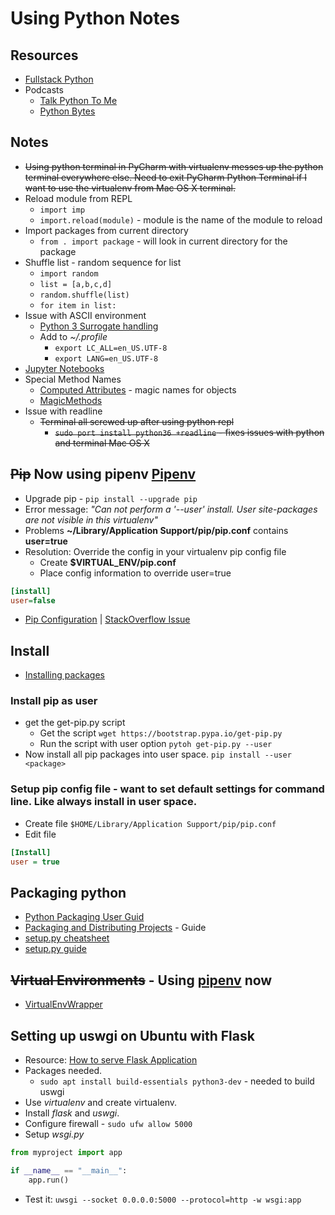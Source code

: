 # Using Python Notes

## Resources
* [Fullstack Python](https://www.fullstackpython.com/)
* Podcasts
    * [Talk Python To Me](https://talkpython.fm/)
    * [Python Bytes](https://pythonbytes.fm/)

## Notes
* ~~Using python terminal in PyCharm with virtualenv messes up the python terminal everywhere else. Need to exit PyCharm Python Terminal if I want to use the virtualenv from Mac OS X terminal.~~
* Reload module from REPL
    * `import imp`
    * `import.reload(module)` - module is the name of the module to reload
* Import packages from current directory
    * `from . import package` - will look in current directory for the package
* Shuffle list - random sequence for list
    * `import random`
    * `list = [a,b,c,d]`
    * `random.shuffle(list)`
    * `for item in list:`
* Issue with ASCII environment
    * [Python 3 Surrogate handling](http://click.pocoo.org/6/python3/#python-3-surrogate-handling)
    * Add to *~/.profile*
        * `export LC_ALL=en_US.UTF-8`
        * `export LANG=en_US.UTF-8`
* [Jupyter Notebooks](../learning/jupyter.md)
* Special Method Names
    * [Computed Attributes](http://www.diveintopython3.net/special-method-names.html) - magic names for objects
    * [MagicMethods](https://rszalski.github.io/magicmethods/)
* Issue with readline
    * ~~Terminal all screwed up after using python repl~~
        * ~~`sudo port install python36 +readline` - fixes issues with python and terminal Mac OS X~~

## ~~Pip~~ **Now using pipenv** [Pipenv](pipenv.md)
* Upgrade pip - `pip install --upgrade pip`
* Error message: *"Can not perform a '--user' install. User site-packages are not visible in this virtualenv"*
* Problems **~/Library/Application Support/pip/pip.conf** contains **user=true**
* Resolution: Override the config in your virtualenv pip config file
	* Create **$VIRTUAL_ENV/pip.conf**
	* Place config information to override user=true
```Ini
[install]
user=false
```
* [Pip Configuration](https://pip.pypa.io/en/stable/user_guide/#configuration) | [StackOverflow Issue](http://stackoverflow.com/questions/30604952/pip-default-behavior-conflicts-with-virtualenv)
## Install
* [Installing packages](https://packaging.python.org/tutorials/installing-packages/)

### Install pip as user
* get the get-pip.py script
	* Get the script ```wget https://bootstrap.pypa.io/get-pip.py```
	* Run the script with user option ```pytoh get-pip.py --user```
* Now install all pip packages into user space. ```pip install --user <package>```

### Setup pip config file - want to set default settings for command line. Like always install in user space.
* Create file ```$HOME/Library/Application Support/pip/pip.conf```
* Edit file 
```Ini
[Install]
user = true
```

## Packaging python
* [Python Packaging User Guid](https://packaging.python.org/)
* [Packaging and Distributing Projects](https://packaging.python.org/tutorials/distributing-packages/) - Guide
* [setup.py cheatsheet](http://turbo87.github.io/setup.py/)
* [setup.py guide](https://github.com/kennethreitz/setup.py)



## ~~Virtual Environments~~ - Using **[pipenv](pipenv.md)** now
* [VirtualEnvWrapper](https://virtualenvwrapper.readthedocs.io/en/latest/index.html)

## Setting up uswgi on Ubuntu with Flask
* Resource: [How to serve Flask Application](https://www.digitalocean.com/community/tutorials/how-to-serve-flask-applications-with-uwsgi-and-nginx-on-ubuntu-16-04)
* Packages needed.
    * `sudo apt install build-essentials python3-dev` - needed to build uswgi
* Use *virtualenv* and create virtualenv.
* Install *flask* and *uswgi*.
* Configure firewall - `sudo ufw allow 5000`
* Setup *wsgi.py*
```python
from myproject import app

if __name__ == "__main__":
    app.run()
```
* Test it: `uwsgi --socket 0.0.0.0:5000 --protocol=http -w wsgi:app`
